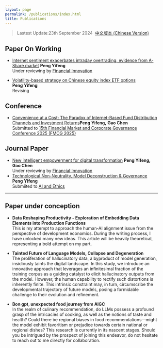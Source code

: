 ```yaml
---
layout: page
permalink: /publications/index.html
title: Publications
---
```


> Lastest Update:23th September 2024&nbsp;  [中文版本 (Chinese Version)](https://heliumpeng.github.io/file/publications-zh/)

## Paper On Working

- [Internet sentiment exacerbates intraday overtrading, evidence from A-Share market](https://arxiv.org/abs/2404.12001)
 **Peng Yifeng**<br>Under reviewing by [Financial Innovation](https://jfin-swufe.springeropen.com/)<br>

- [Volatility-based strategy on Chinese equity index ETF options](https://arxiv.org/abs/2403.00474)<br>**Peng Yifeng**<br>Revising

## Conference

- [Convenience at a Cost: The Paradox of Internet-Based Fund Distribution Channels and Investment Returns](https://papers.ssrn.com/sol3/papers.cfm?abstract_id=5091895)**Peng Yifeng,** **Gao Chen**<br>Submitted to [15th Financial Market and Corporate Governance Conference 2025 (FMCG 2025)](https://ibschool-en.hnu.edu.cn/Financial_Markets_and_Corporate_Governance_Co/m_Financial_Markets_and_Corporate_Governance_Co.htm)

## Journal Paper

- [New intelligent empowerment for digital transformation](https://papers.ssrn.com/sol3/papers.cfm?abstract_id=4877072)
  **Peng Yifeng,** **Gao Chen**<br>Under reviewing by [Financial Innovation](https://jfin-swufe.springeropen.com/)
- [Technological Non-Neutrality, Model Deconstruction & Governance](https://papers.ssrn.com/sol3/papers.cfm?abstract_id=4885346)
  **Peng YIfeng**<br>Submiited to [AI and Ethics](https://link.springer.com/journal/43681)
  <br>

---

## Paper under conception
  - **Data Reshaping Productivity - Exploration of Embedding Data Elements into Production Functions**<br>This is my attempt to approach the human-AI alignment issue from the perspective of development economics. During the writing process, I have unlocked many new ideas. This article will be heavily theoretical, representing a bold attempt on my part.

  - **Tainted Future of Language Models, Collapse and Degeneration**<br>The proliferation of hallucinatory data, a byproduct of model generation, insidiously taints the digital landscape. 
  In this study, we introduce an innovative approach that leverages an infinitesimal fraction of the training corpus as a guiding catalyst to elicit hallucinatory outputs from the model. However, the human capability to rectify such distortions is inherently finite. This intrinsic constraint may, in turn, circumscribe the developmental trajectory of future models, posing a formidable challenge to their evolution and refinement.

  - **Bon gpt, unexpected food journey from AIGC**<br>In the realm of culinary recommendation, do LLMs possess a profound grasp of the intricacies of cooking, as well as the notions of taste and health? Could there be regional biases in food recommendations—might the model exhibit favoritism or prejudice towards certain national or regional dishes? This research is currently in its nascent stages. Should you be intrigued by the prospect of joining this endeavor, do not hesitate to reach out to me directly for collaboration.
